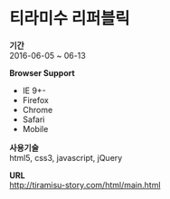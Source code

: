 # 티라미수 리퍼블릭
**기간**<br>
2016-06-05 ~ 06-13

**Browser Support**
- IE 9+-
- Firefox
- Chrome
- Safari
- Mobile

**사용기술**<br>
html5, css3, javascript, jQuery

**URL**<br>
http://tiramisu-story.com/html/main.html
 
